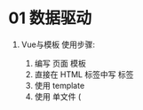 # 01 数据驱动

1. Vue与模板
    使用步骤:
    1. 编写 页面 模板 
    1. 直接在 HTML 标签中写 标签
    2. 使用 template
    3. 使用 单文件 ( <template /> )
    2. 创建 Vue 的实例
    1. 在 Vue 的构造函数中提供: data, methods, computed, watcher, props, ...
    3. 将 Vue 挂载到 页面中 ( mount )
2. 数据驱动模型
    Vue 的执行流程

    1. 获得模板: 模板中有 "坑"
    2. 利用 Vue 构造函数中所提供的数据来 "填坑", 得到可以在页面中显示的 "标签了"
    3. 将标签替换页面中原来有坑的标签

    Vue 利用 我们提供的数据 和 页面中 模板 生成了 一个新的 HTML 标签 ( node 元素 ),
    替换到了 页面中 放置模板的位置.
3. 简单的模板渲染
4. 虚拟DOM
    1 将真正的dom转话为vdom
    2 将vdom转换为真正的dom
    思路与深拷贝类似
## 函数柯里化：将接受多个参数的函数 变成 接受单个参数的函数，并且返回一个新函数
1. 为什么使用函数柯里化？ 提升性能，可以缓存部分能力。
   比如vue源码中的makeMap 判断元素标签
   虚拟Dom的render函数
vue本质上是使用html的字符串作为模板的，将字符串转化为ast，在转化为vnode
- 模板--> ast --> vnode --> dom

思考： vue中的模板转化为ast，需要执行几次？

render函数的作用是 将虚拟dom转化为真正的dom
- 虚拟dom可以降级理解为ast
- 一个vue项目运行的时候，模板是不变的，那么ast也不会改变

我们可以将代码优化，将虚拟dom缓存起来，生成一个函数，函数只要传入数据，就可以获取到真正的dom


# 02 响应式